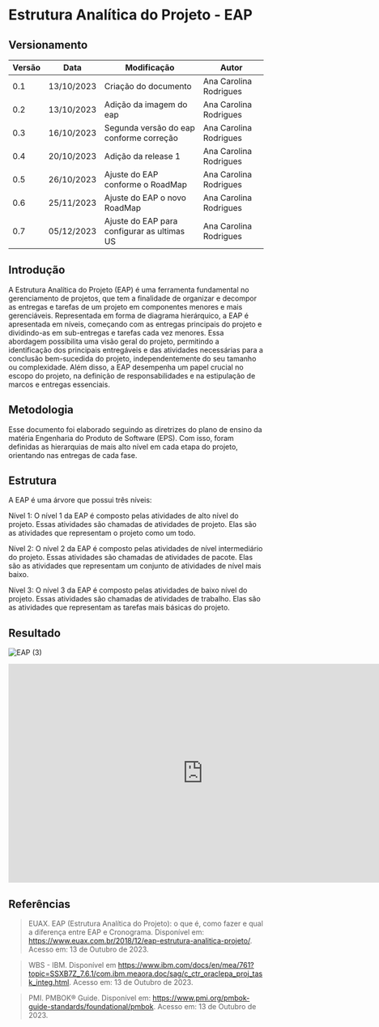 # Estrutura Analítica do Projeto - EAP

## Versionamento
| Versão | Data | Modificação | Autor |
|--|--|--|--|
| 0.1 | 13/10/2023 | Criação do documento | Ana Carolina Rodrigues |
| 0.2 | 13/10/2023 | Adição da imagem do eap | Ana Carolina Rodrigues |
| 0.3 | 16/10/2023 | Segunda versão do eap conforme correção | Ana Carolina Rodrigues |
| 0.4 | 20/10/2023 | Adição da release 1 | Ana Carolina Rodrigues |
| 0.5 | 26/10/2023 | Ajuste do EAP conforme o RoadMap | Ana Carolina Rodrigues |
| 0.6 | 25/11/2023 | Ajuste do EAP o novo RoadMap | Ana Carolina Rodrigues |
| 0.7 | 05/12/2023 | Ajuste do EAP para configurar as ultimas US | Ana Carolina Rodrigues |


## Introdução
A Estrutura Analítica do Projeto (EAP) é uma ferramenta fundamental no gerenciamento de projetos, que tem a finalidade de organizar e decompor as entregas e tarefas de um projeto em componentes menores e mais gerenciáveis. Representada em forma de diagrama hierárquico, a EAP é apresentada em níveis, começando com as entregas principais do projeto e dividindo-as em sub-entregas e tarefas cada vez menores. Essa abordagem possibilita uma visão geral do projeto, permitindo a identificação dos principais entregáveis e das atividades necessárias para a conclusão bem-sucedida do projeto, independentemente do seu tamanho ou complexidade. Além disso, a EAP desempenha um papel crucial no escopo do projeto, na definição de responsabilidades e na estipulação de marcos e entregas essenciais.

## Metodologia
Esse documento foi elaborado seguindo as diretrizes do plano de ensino da matéria Engenharia do Produto de Software (EPS). Com isso, foram definidas as hierarquias de mais alto nível em cada etapa do projeto, orientando nas entregas de cada fase.

## Estrutura

A EAP é uma árvore que possui três níveis:

Nível 1: O nível 1 da EAP é composto pelas atividades de alto nível do projeto. Essas atividades são chamadas de atividades de projeto. Elas são as atividades que representam o projeto como um todo.

Nível 2: O nível 2 da EAP é composto pelas atividades de nível intermediário do projeto. Essas atividades são chamadas de atividades de pacote. Elas são as atividades que representam um conjunto de atividades de nível mais baixo.

Nível 3: O nível 3 da EAP é composto pelas atividades de baixo nível do projeto. Essas atividades são chamadas de atividades de trabalho. Elas são as atividades que representam as tarefas mais básicas do projeto.


## Resultado

![EAP (3)](https://github.com/fga-eps-mds/2023.2-MeasureSoftGram-DOC/assets/49570180/438cbabd-8fdc-4d60-aba4-441d048d1c13)


<iframe width="768" height="432" src="https://miro.com/app/embed/uXjVNaobZpc=/?pres=1&frameId=3458764571066017593&embedId=82659247915" frameborder="0" scrolling="no" allow="fullscreen; clipboard-read; clipboard-write" allowfullscreen></iframe>


## Referências

> EUAX. EAP (Estrutura Analítica do Projeto): o que é, como fazer e qual a diferença entre EAP e Cronograma. Disponível em: https://www.euax.com.br/2018/12/eap-estrutura-analitica-projeto/. Acesso em: 13 de Outubro de 2023.

> WBS - IBM. Disponível em https://www.ibm.com/docs/en/mea/761?topic=SSXB7Z_7.6.1/com.ibm.meaora.doc/sag/c_ctr_oraclepa_proj_task_integ.html. Acesso em: 13 de Outubro de 2023.

> PMI. PMBOK® Guide. Disponível em: https://www.pmi.org/pmbok-guide-standards/foundational/pmbok. Acesso em: 13 de Outubro de 2023.
